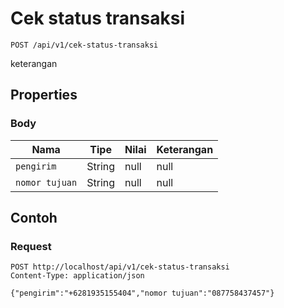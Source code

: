 # Cek status transaksi
```http
POST /api/v1/cek-status-transaksi
```
keterangan
## Properties
### Body
Nama | Tipe | Nilai | Keterangan
--- | --- | --- | ---
<code>pengirim</code> | String | null | null
<code>nomor tujuan</code> | String | null | null
## Contoh
### Request
```http
POST http://localhost/api/v1/cek-status-transaksi
Content-Type: application/json

{"pengirim":"+6281935155404","nomor tujuan":"087758437457"}


```
